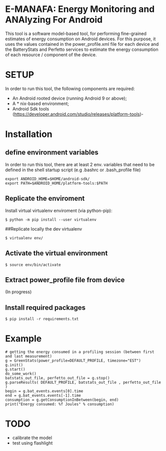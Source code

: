 # E-MANAFA: Energy Monitoring and ANAlyzing For Android

This tool is a software model-based tool, for performing fine-grained estimates of energy consumption on Android devices. For this purpose, it uses the values contained in the power_profile.xml file for each device and the BatteryStats and Perfetto services to estimate the energy consumption of each resource / component of the device.

# SETUP

In order to run this tool, the following components are required:
- An Android rooted device (running Android 9 or above);
- A * nix-based environment;
- Android Sdk tools (https://developer.android.com/studio/releases/platform-tools)-

# Installation

## define environment variables

In order to run this tool, there are at least 2 env. variables that need to be defined in the shell startup script (e.g .bashrc or .bash_profile file)

```
export ANDROID_HOME=$HOME/android-sdk/ 
export PATH=$ANDROID_HOME/platform-tools:$PATH
```
## Replicate the enviroment

Install virtual virtualenv enviroment  (via python-pip):
```
$ python -m pip install --user virtualenv
```
##Replicate locally the dev virtualenv

```
$ virtualenv env/
```
## Activate the virtual environment
```
$ source env/bin/activate
```

## Extract power_profile file from device

(In progress)

## Install required packages
```
$ pip install -r requirements.txt
```

# Example
```
# getting the energy consumed in a profiling session (between first and last measurement)
g = GreenStats(power_profile=DEFAULT_PROFILE, timezone="EST")
g.init()
g.start()
do_some_work()
batstats_out_file, perfetto_out_file = g.stop()
g.parseResults( DEFAULT_PROFILE, batstats_out_file , perfetto_out_file )
begin = g.bat_events.events[0].time
end = g.bat_events.events[-1].time
consumption = g.getConsumptionInBetween(begin, end)
print("Energy consumed: %f Joules" % consumption)
```

# TODO
- calibrate the model
- test using flashlight
